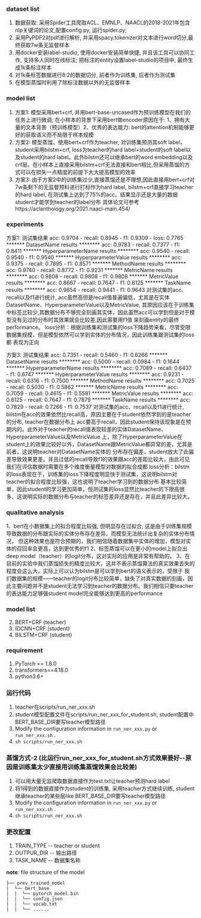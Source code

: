 ### dataset list

1. 数据获取: 采用Spider工具爬取ACL、EMNLP、NAACL的2018-2021年包含nlp关键词的论文,配置config.py, 运行spider.py;
2. 采用PyPDF2对pdf进行解析, 并采用spacy.tokenizer对文本进行word切分,最终获取7w条无监督样本
3. 用docker安装label-studio, 使用docker安装简单快捷, 并且该工具可以协同工作, 支持多人同时在线标注; 把标注的entity设置label-studio的项目中, 最终生成1k条标注样本
4. 对1k条标签数据进行8:2的数据切分, 前者作为训练集, 后者作为测试集
5. 在模型蒸馏时利用了除标注数据以外的无监督样本

### model list

1. 方案1: 模型采用bert+crf, 并用bert-base-uncased作为预训练模型在我们的任务上进行微调; 在小样本的背景下采用bert做encoder原因在于: 1、拥有大量的文本背景（预训练模型）2、优秀的表达能力: bert的attention机制能够更好的获取语义而不局限于样本规模
2. 方案2: 模型蒸馏，使用bert+crf作为teacher, 对训练集预测其soft label，student采用bilstm+crf, loss为teacher的hard label+student的soft label以及student的hard label。此外bilstm还可以继承bert的word embedding以及crf层。在小样本上直接采用bilstm+crf无法直接和bert相比,但采用蒸馏的方式可以在损失一点精度的前提下大大提高模型的效率
3. 方案3: 由于方案2中的训练集过少,直接蒸馏还是不理想,因此直接用bert+crf对7w条剩下的无监督预料进行打标作为hard label, bilstm+crf直接学习teacher的hard label, 在测试集上达到了75%的acc。结果显示还是大量的数据student才能学到teacher的label分布
具体论文可参考https://aclanthology.org/2021.naacl-main.454/

### experiments
方案1: 测试集结果
acc: 0.9704 - recall: 0.8945 - f1: 0.9309 - loss: 0.7765 
******* DatasetName results ********
acc: 0.9783 - recall: 0.7377 - f1: 0.8411 
******* HyperparameterName results ********
acc: 0.9540 - recall: 0.9540 - f1: 0.9540 
******* HyperparameterValue results ********
acc: 0.9375 - recall: 0.7895 - f1: 0.8571 
******* MethodName results ********
acc: 0.9740 - recall: 0.8772 - f1: 0.9231 
******* MetricName results ********
acc: 0.9808 - recall: 0.9808 - f1: 0.9808 
******* MetricValue results ********
acc: 0.8667 - recall: 0.7647 - f1: 0.8125 
******* TaskName results ********
acc: 0.9854 - recall: 0.9441 - f1: 0.9643
对测试集的acc、recall以及f1进行统计, acc虽然高但是recall值普遍偏低，尤其是在实体DatasetName、HyperparameterValue以及MetricValue, 
其原因应该在于训练集中标签比较少,其数据分布不够完全刻画其实体，因此虽然acc可以学到但是对于模型没有见过的分布时其效果就会比较差,因此需要用f1值
来刻画entity的最终performance。
loss分析：根据训练集和测试集的loss下降趋势来看，尽管受限数据集规模，但是模型依然可以学到实体的分布情况，因此训练集跟测试集的loss都
表现为正向

方案3: 测试集结果
acc: 0.7351 - recall: 0.5460 - f1: 0.6266
******* DatasetName results ********
acc: 0.5000 - recall: 0.0984 - f1: 0.1644
******* HyperparameterName results ********
acc: 0.7089 - recall: 0.6437 - f1: 0.6747
******* HyperparameterValue results ********
acc: 0.9231 - recall: 0.6316 - f1: 0.7500
******* MethodName results ********
acc: 0.7025 - recall: 0.5030 - f1: 0.5862
******* MetricName results ********
acc: 0.7059 - recall: 0.4615 - f1: 0.5581
******* MetricValue results ********
acc: 0.8125 - recall: 0.7647 - f1: 0.7879
******* TaskName results ********
acc: 0.7829 - recall: 0.7266 - f1: 0.7537
对测试集的acc、recall以及f1进行统计, bilstm在acc的效果依然比recall高，原因主要在于student依然学到的是teacher的分布, teacher在数据分布上
acc要高于recall，因此student保持该现象是在预期内的。此外对于teacher的recall值表现较差的实体DatasetName、HyperparameterValue以及MetricValue
上，除了HyperparameterValue在student上的效果比较好以外，DatasetName跟MetricValue都异常的差，尤其是前者，这说明teacher对DatasetName实体的
分布存在偏差，student放大了此偏差导致效果更差。并且过低的recall导致f1的效果跟acc的差距比较大，由此可见我们在评估数据时需要在多个维度衡量模型对数据的拟合成都
loss分析：bilstm的loss表现在于，训练集的loss下降程度明显快于测试集，这说明bilstm对teacher的拟合程度比较强，这也说明了teacher学习到的数据分布
基本比较简单，因此student的学习更加简单，但测试集的loss显然比teacher的下限高很多，这说明实际的数据分布与teacher的标签差异还是存在，并且此差异比较大。

### qualitative analysis
1、bert在小数据集上的拟合程度比较强, 但明显存在过拟合, 这是由于训练集规模导致数据的分布跟实际的实体分布存在差异，而模型无法统计出复杂的实体分布情况，
但这种效果也是符合预期的，我们相信随着数据集中实体的增加，模型对实体的召回率会更高，达到更优秀的f1
2、标签蒸馏可以在更小的model上拟合出deep model（teacher）的logit分布，这对实际的应用是非常有帮助的。
3、在目前的实验中我们蒸馏损失的精度比较大，这并不表示蒸馏算法的真实效果丢失的程度会这么大，实际上可以认为bilstm是可以学到bert的语义表示的，受限于
我们数据集的规模——teacher的logit分布比较简单，缺失了对真实数据的刻画，因此主要问题并不是student无法学习到teacher的数据分布。我们相信只要teacher
的表达能力足够强student model完全能够达到更高的performance


### model list

2. BERT+CRF (teacher)
3. IDCNN+CRF (student)
4. BILSTM+CRF (student)

### requirement

1. PyTorch == 1.8.0
2. transformers==4.18.0
4. python3.6+

### 运行代码
1. teacher在scripts/run_ner_xxx.sh
2. student模型配置文件在scripts/run_ner_xxx_for_student.sh, student配置中BERT_BASE_DIR要写teacher模型路径
3. Modify the configuration information in `run_ner_xxx.py` or `run_ner_xxx.sh` .
4. `sh scripts/run_ner_xxx.sh`

### 蒸馏方式-2 (比运行run_ner_xxx_for_student.sh方式效果要好--原因是训练集太少直接用训练集蒸馏效果会比较差)
1. 可以用大量无监爬取数据直接作为test.txt让teacher预测hard label
2. 将1得到的数据直接作为student的训练集, 采用teacher方式继续训练, student继承teacher的某些层like BERT_BASE_DIR要写teacher模型路径
4. Modify the configuration information in `run_ner_xxx.py` or `run_ner_xxx.sh` .
5. `sh scripts/run_ner_xxx.sh`

### 更改配置
1. TRAIN_TYPE  -- teacher or student
2. OUTPUR_DIR -- 输出路径
3. TASK_NAME -- 数据集名称

**note**: file structure of the model

```text
├── prev_trained_model
|  └── bert_base
|  |  └── pytorch_model.bin
|  |  └── config.json
|  |  └── vocab.txt
|  |  └── ......
```